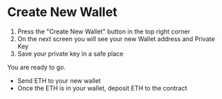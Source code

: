 # Create New Wallet

1. Press the "Create New Wallet" button in the top right corner
2. On the next screen you will see your new Wallet address and Private Key
3. Save your private key in a safe place

You are ready to go. 

- Send ETH to your new wallet
- Once the ETH is in your wallet, deposit ETH to the contract
